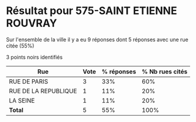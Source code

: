 # Résultat pour 575-SAINT ETIENNE ROUVRAY

Sur l'ensemble de la ville il y a eu 9 réponses dont 5 réponses avec une rue citée (55%)

3 points noirs identifiés

| Rue | Vote | % réponses | % Nb rues cités|
|-----|------|------------|----------------|
| RUE DE PARIS | 3 | 33% | 60%|
| RUE DE LA REPUBLIQUE | 1 | 11% | 20%|
| LA SEINE | 1 | 11% | 20%|
| **Total** | 5 | 55% | 100%|
